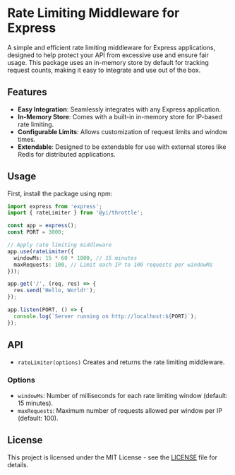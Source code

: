 # Rate Limiting Middleware for Express

A simple and efficient rate limiting middleware for Express applications, designed to help protect your API from excessive use and ensure fair usage. This package uses an in-memory store by default for tracking request counts, making it easy to integrate and use out of the box.

## Features

- **Easy Integration**: Seamlessly integrates with any Express application.
- **In-Memory Store**: Comes with a built-in in-memory store for IP-based rate limiting.
- **Configurable Limits**: Allows customization of request limits and window times.
- **Extendable**: Designed to be extendable for use with external stores like Redis for distributed applications.

## Usage

First, install the package using npm:

```typescript
import express from 'express';
import { rateLimiter } from '@yi/throttle';

const app = express();
const PORT = 3000;

// Apply rate limiting middleware
app.use(rateLimiter({
  windowMs: 15 * 60 * 1000, // 15 minutes
  maxRequests: 100, // Limit each IP to 100 requests per windowMs
}));

app.get('/', (req, res) => {
  res.send('Hello, World!');
});

app.listen(PORT, () => {
  console.log(`Server running on http://localhost:${PORT}`);
});
```

## API

- `rateLimiter(options)` Creates and returns the rate limiting middleware.

### Options

- `windowMs`: Number of milliseconds for each rate limiting window (default: 15 minutes).
- `maxRequests`: Maximum number of requests allowed per window per IP (default: 100).

## License

This project is licensed under the MIT License - see the [LICENSE](LICENCE) file for details.
